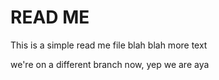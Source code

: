 # READ ME

This is a simple read me file
blah blah
more text


we're on a different branch now, yep we are aya

